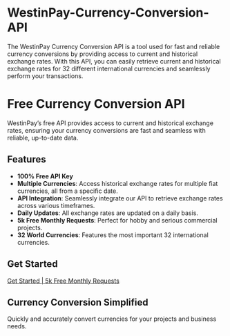 # WestinPay-Currency-Conversion-API
The WestinPay Currency Conversion API is a tool used for fast and reliable currency conversions by providing access to current and historical exchange rates. With this API, you can easily retrieve current and historical exchange rates for 32 different international currencies and seamlessly perform your transactions.

# Free Currency Conversion API

WestinPay’s free API provides access to current and historical exchange rates, ensuring your currency conversions are fast and seamless with reliable, up-to-date data.

## Features

- **100% Free API Key**
- **Multiple Currencies**: Access historical exchange rates for multiple fiat currencies, all from a specific date.
- **API Integration**: Seamlessly integrate our API to retrieve exchange rates across various timeframes.
- **Daily Updates**: All exchange rates are updated on a daily basis.
- **5k Free Monthly Requests**: Perfect for hobby and serious commercial projects.
- **32 World Currencies**: Features the most important 32 international currencies.

## Get Started

[Get Started | 5k Free Monthly Requests](https://westinpay.com/merchant/register)

## Currency Conversion Simplified

Quickly and accurately convert currencies for your projects and business needs.
